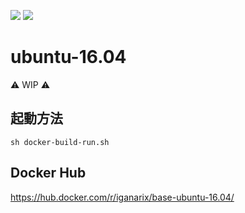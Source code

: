 [![](https://images.microbadger.com/badges/image/iganarix/base-ubuntu-16.04.svg)](https://microbadger.com/images/iganarix/base-ubuntu-16.04 "Get your own image badge on microbadger.com") [![](https://images.microbadger.com/badges/version/iganarix/base-ubuntu-16.04.svg)](https://microbadger.com/images/iganarix/base-ubuntu-16.04 "Get your own version badge on microbadger.com")

# ubuntu-16.04

:warning: WIP :warning:

## 起動方法

```
sh docker-build-run.sh
```

## Docker Hub

https://hub.docker.com/r/iganarix/base-ubuntu-16.04/
